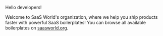 Hello developers!

Welcome to SaaS World's organization, where we help you ship products faster with powerful SaaS boilerplates!
You can browse all available boilerplates on [saasworld.org](http://www.saasworld.org).
